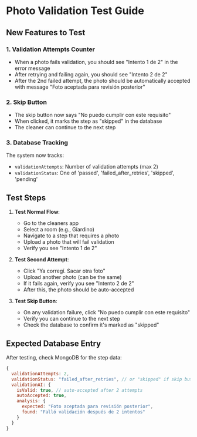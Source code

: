 # Photo Validation Test Guide

## New Features to Test

### 1. Validation Attempts Counter
- When a photo fails validation, you should see "Intento 1 de 2" in the error message
- After retrying and failing again, you should see "Intento 2 de 2"
- After the 2nd failed attempt, the photo should be automatically accepted with message "Foto aceptada para revisión posterior"

### 2. Skip Button
- The skip button now says "No puedo cumplir con este requisito"
- When clicked, it marks the step as "skipped" in the database
- The cleaner can continue to the next step

### 3. Database Tracking
The system now tracks:
- `validationAttempts`: Number of validation attempts (max 2)
- `validationStatus`: One of 'passed', 'failed_after_retries', 'skipped', 'pending'

## Test Steps

1. **Test Normal Flow**:
   - Go to the cleaners app
   - Select a room (e.g., Giardino)
   - Navigate to a step that requires a photo
   - Upload a photo that will fail validation
   - Verify you see "Intento 1 de 2"

2. **Test Second Attempt**:
   - Click "Ya corregí. Sacar otra foto"
   - Upload another photo (can be the same)
   - If it fails again, verify you see "Intento 2 de 2"
   - After this, the photo should be auto-accepted

3. **Test Skip Button**:
   - On any validation failure, click "No puedo cumplir con este requisito"
   - Verify you can continue to the next step
   - Check the database to confirm it's marked as "skipped"

## Expected Database Entry

After testing, check MongoDB for the step data:
```javascript
{
  validationAttempts: 2,
  validationStatus: "failed_after_retries", // or "skipped" if skip button used
  validationAI: {
    isValid: true, // auto-accepted after 2 attempts
    autoAccepted: true,
    analysis: {
      expected: "Foto aceptada para revisión posterior",
      found: "Falló validación después de 2 intentos"
    }
  }
}
```